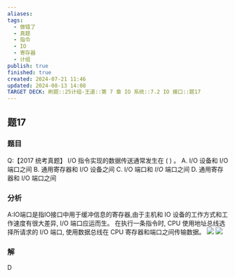 ```yaml
---
aliases: 
tags:
  - 做错了
  - 真题
  - 指令
  - IO
  - 寄存器
  - 计组
publish: true
finished: true
created: 2024-07-21 11:46
updated: 2024-08-13 14:08
TARGET DECK: 刷题::25计组-王道::第 7 章 IO 系统::7.2 IO 接口::题17
---
```


## 题17
### 题目
Q:【2017 统考真题】 I/O 指令实现的数据传送通常发生在 ( ) 。
A. $\mathrm{I}/\mathrm{O}$ 设备和 $\mathrm{I}/\mathrm{O}$ 端口之间 
B. 通用寄存器和 $\mathrm{I}/\mathrm{O}$ 设备之间
C. $\mathrm{I}/\mathrm{O}$ 端口和 $I/O$ 端口之间 
D. 通用寄存器和 $\mathrm{I}/\mathrm{O}$ 端口之间
### 分析
A:IO端口是指IO接口中用于缓冲信息的寄存器,由于主机和 IO 设备的工作方式和工作速度有很大差异, I/O 端口应运而生。
在执行一条指令时, CPU 使用地址总线选择所请求的 I/O 端口, 使用数据总线在 CPU 寄存器和端口之间传输数据。
![](https://img.hwenyi.live/202408121640975.webp)
![](https://img.hwenyi.live/202408121640981.webp)
### 解
D
